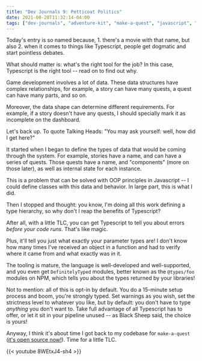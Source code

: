 ```yaml
---
title: "Dev Journals 9: Petticoat Politics"
date: 2021-08-28T11:32:14-04:00
tags: ["dev-journals", "adventure-kit", "make-a-quest", "javascript", "typescript"]
---
```


Today's entry is so named because, 1. there's a movie with that name, but also 2. when it comes to things like Typescript, people get dogmatic and start pointless debates.

What should matter is: what's the right tool for the job? In this case, Typescript is the right tool -- read on to find out why.

Game development involves a lot of data. These data structures have complex relationships, for example, a story can have many quests, a quest can have many parts, and so on.

Moreover, the data shape can determine different requirements. For example, if a story doesn't have any quests, I should specially mark it as incomplete on the dashboard.

Let's back up. To quote Talking Heads: "You may ask yourself: well, how did I get here?"

It started when I began to define the types of data that would be coming through the system. For example, stories have a name, and can have a series of quests. Those quests have a name, and "components" (more on those later), as well as internal state for each instance.

This is a problem that can be solved with OOP principles in Javascript -- I could define classes with this data and behavior. In large part, this is what I did.

Then I stopped and thought: you know, I'm doing all this work defining a type hierarchy, so why don't I reap the benefits of Typescript?

After all, with a little TLC, you can get Typescript to tell you about errors _before your code runs_. That's like magic.

Plus, it'll tell you just what exactly your parameter types are! I don't know how many times I've received an object in a function and had to verify where it came from and what exactly was _in_ it.

The tooling is mature, the language is well-developed and well-supported, and you even get `DefinitelyTyped` modules, better known as the `@types/foo` modules on NPM, which tells you about the types returned by your libraries!

Not to mention: all of this is opt-in by default. You do a 15-minute setup process and boom, you're strongly typed. Set warnings as you wish, set the strictness level to whatever you like, but by default: you don't have to type _anything_ you don't want to. Take full advantage of all Typescript has to offer, or let it sit in your pipeline unused -- as Black Sheep said, the choice is yours!

Anyway, I think it's about time I got back to my codebase for `make-a-quest` ([it's open source now!](https://github.com/pocuslabs/make-a-quest)). Time for a little TLC.

{{< youtube 8WEtxJ4-sh4 >}}
